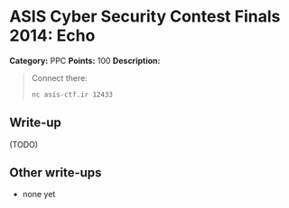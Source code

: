 # ASIS Cyber Security Contest Finals 2014: Echo

**Category:** PPC
**Points:** 100
**Description:**

> Connect there:
>
> ```bash
> nc asis-ctf.ir 12433
> ```

## Write-up

(TODO)

## Other write-ups

* none yet

